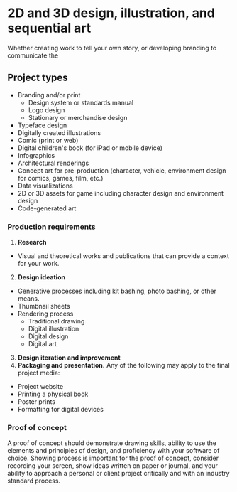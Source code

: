 # 2D and 3D design, illustration, and sequential art

Whether creating work to tell your own story, or developing branding to communicate the 

## Project types

* Branding and/or print
  * Design system or standards manual
  * Logo design
  * Stationary or merchandise design
* Typeface design
* Digitally created illustrations
* Comic \(print or web\)
* Digital children's book (for iPad or mobile device)
* Infographics
* Architectural renderings
* Concept art for pre-production \(character, vehicle, environment design for comics, games, film, etc.\)
* Data visualizations
* 2D or 3D assets for game including character design and environment design
* Code-generated art

### Production requirements

1. **Research**
  - Visual and theoretical works and publications that can provide a context for your work. 
2. **Design ideation**
  - Generative processes including kit bashing, photo bashing, or other means.
  - Thumbnail sheets
  - Rendering process
    - Traditional drawing
    - Digital illustration
    - Digital design
    - Digital art
3. **Design iteration and improvement**
4. **Packaging and presentation.** Any of the following may apply to the final project media:
  - Project website
  - Printing a physical book
  - Poster prints
  - Formatting for digital devices

### Proof of concept

A proof of concept should demonstrate drawing skills, ability to use the elements and principles of design, and proficiency with your software of choice. Showing process is important for the proof of concept, consider recording your screen, show ideas written on paper or journal, and your ability to approach a personal or client project critically and with an industry standard process.


